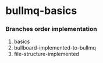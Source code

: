# bullmq-basics

### Branches order implementation

1. basics
2. bullboard-implemented-to-bullmq
3. file-structure-implemented
